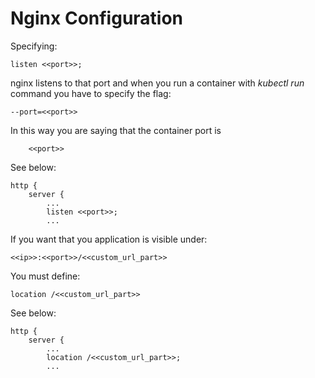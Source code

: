 # Nginx Configuration

Specifying:

    listen <<port>>;

nginx listens to that port and when you run a container with *kubectl run* command you have to specify the flag:

    --port=<<port>>

In this way you are saying that the container port is

        <<port>>

See below:

    http {
        server {
            ...
            listen <<port>>;
            ...


If you want that you application is visible under:

    <<ip>>:<<port>>/<<custom_url_part>>

You must define:

    location /<<custom_url_part>>

See below:

    http {
        server {
            ...
            location /<<custom_url_part>>;
            ...
